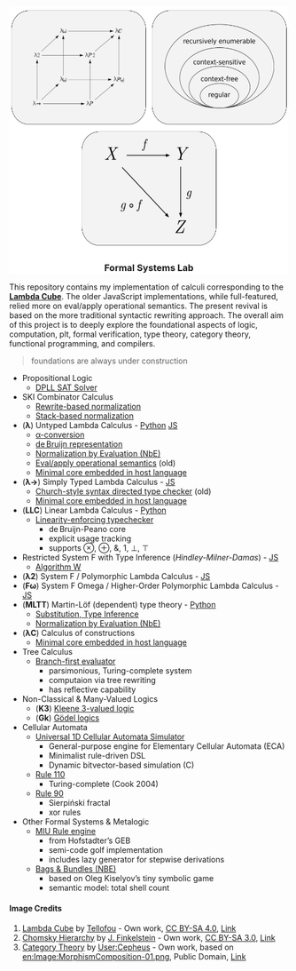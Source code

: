 <div align="center" style="background-color:white"/>
<img src="./LambdaCube.png" height="215em" width="250em"/>
<img src="./ChomskyHierarchy.png" height="215em" width="250em"/>
<img src="./CategoryTheory.png" height="215em" width="250em"/>



### Formal Systems Lab

</div>

This repository contains my implementation of calculi corresponding to the [**Lambda Cube**](https://en.wikipedia.org/wiki/Lambda_cube). The older JavaScript implementations, while full-featured, relied more on eval/apply operational semantics. The present revival is based on the more traditional syntactic rewriting approach. The overall aim of this project is to deeply explore the foundational aspects of logic, computation, plt, formal verification, type theory, category theory, functional programming, and compilers.

> foundations are always under construction

* Propositional Logic
  - [DPLL SAT Solver](https://github.com/archanpatkar/vostas)
* SKI Combinator Calculus
  - [Rewrite-based normalization](https://github.com/archanpatkar/lambdacube/blob/main/ski/rewrite.py)
  - [Stack-based normalization](https://github.com/archanpatkar/lambdacube/blob/main/ski/stack.py)
* (**λ**) Untyped Lambda Calculus - [Python](https://github.com/archanpatkar/lambdacube/blob/main/ulc) [JS](https://github.com/archanpatkar/ulc)
  - [α-conversion](https://github.com/archanpatkar/lambdacube/blob/main/ulc/lambda.py)
  - [de Bruijn representation](https://github.com/archanpatkar/lambdacube/blob/main/ulc/debruijn.py)
  - [Normalization by Evaluation (NbE)](https://github.com/archanpatkar/lambdacube/blob/main/ulc/nbe.py)
  - [Eval/apply operational semantics](https://github.com/archanpatkar/ulc/blob/master/src/eval.js) (old)
  - [Minimal core embedded in host language](https://github.com/archanpatkar/lambdacube/blob/main/coc/embedded/untyped.py)
* (**λ→**) Simply Typed Lambda Calculus - [JS](https://github.com/archanpatkar/styla)
  - [Church-style syntax directed type checker](https://github.com/archanpatkar/styla/blob/master/src/type.js) (old)
  - [Minimal core embedded in host language](https://github.com/archanpatkar/lambdacube/blob/main/coc/embedded/stlc.py)
* (**LLC**) Linear Lambda Calculus - [Python](https://github.com/archanpatkar/lambdacube/blob/main/llc/)
  - [Linearity-enforcing typechecker](https://github.com/archanpatkar/lambdacube/blob/main/llc/type.py)
    - de Bruijn-Peano core
    - explicit usage tracking
    - supports ⊗, ⊕, &, 1, ⊥, ⊤
* Restricted System F with Type Inference (*Hindley-Milner-Damas*) - [JS](https://github.com/archanpatkar/hml)
  - [Algorithm W](https://github.com/archanpatkar/hml/blob/master/src/type.js)
* (**λ2**) System F / Polymorphic Lambda Calculus - [JS](https://github.com/archanpatkar/systemF)
* (**Fω**) System F Omega / Higher-Order Polymorphic Lambda Calculus - [JS](https://github.com/archanpatkar/omega)
* (**MLTT**) Martin-Löf (dependent) type theory - [Python](https://github.com/archanpatkar/lambdacube/blob/main/mltt)
  - [Substitution, Type Inference](https://github.com/archanpatkar/lambdacube/blob/main/mltt/main.py)
  - [Normalization by Evaluation (NbE)](https://github.com/archanpatkar/lambdacube/blob/main/mltt/nbe.py)
* (**λC**) Calculus of constructions
  - [Minimal core embedded in host language](https://github.com/archanpatkar/lambdacube/blob/main/coc/embedded/dep.py)
* Tree Calculus
  - [Branch-first evaluator](https://github.com/archanpatkar/lambdacube/blob/main/tree/bfeval/src/index.js)
    - parsimonious, Turing-complete system
    - computaion via tree rewriting
    - has reflective capability
* Non-Classical & Many-Valued Logics
  - (**K3**) [Kleene 3-valued logic](https://github.com/archanpatkar/tvl)
  - (**Gk**) [Gödel logics](https://github.com/archanpatkar/godel)
* Cellular Automata
  - [Universal 1D Cellular Automata Simulator](https://github.com/archanpatkar/lambdacube/blob/main/ca/sim.c)
    - General-purpose engine for Elementary Cellular Automata (ECA)
    - Minimalist rule-driven DSL
    - Dynamic bitvector-based simulation (C)
  - [Rule 110](https://github.com/archanpatkar/lambdacube/blob/main/ca/rule110.ca)
    - Turing-complete (Cook 2004)
  - [Rule 90](https://github.com/archanpatkar/lambdacube/blob/main/ca/rule90.ca)
    - Sierpiński fractal 
    - xor rules
* Other Formal Systems & Metalogic
  - [MIU Rule engine](https://github.com/archanpatkar/mure/tree/master)
    - from Hofstadter’s GEB
    - semi-code golf implementation
    - includes lazy generator for stepwise derivations
  - [Bags & Bundles (NBE)](https://github.com/archanpatkar/lambdacube/blob/main/misc/elementary_nbe.js)
    - based on Oleg Kiselyov’s tiny symbolic game
    - semantic model: total shell count


#### Image Credits
1. [Lambda Cube](https://github.com/archanpatkar/formal/blob/main/LambdaCube.png) by <a href="//commons.wikimedia.org/w/index.php?title=User:Tellofou&amp;action=edit&amp;redlink=1" class="new" title="User:Tellofou (page does not exist)">Tellofou</a> - <span class="int-own-work" lang="en">Own work</span>, <a href="https://creativecommons.org/licenses/by-sa/4.0" title="Creative Commons Attribution-Share Alike 4.0">CC BY-SA 4.0</a>, <a href="https://commons.wikimedia.org/w/index.php?curid=76344034">Link</a>
2. [Chomsky Hierarchy](https://github.com/archanpatkar/formal/blob/main/ChomskyHierarchy.png) by <a href="//commons.wikimedia.org/wiki/User:J._Finkelstein" title="User:J. Finkelstein">J. Finkelstein</a> - <span class="int-own-work" lang="en">Own work</span>, <a href="https://creativecommons.org/licenses/by-sa/3.0" title="Creative Commons Attribution-Share Alike 3.0">CC BY-SA 3.0</a>, <a href="https://commons.wikimedia.org/w/index.php?curid=9405226">Link</a>
3. [Category Theory](https://github.com/archanpatkar/formal/blob/main/CategoryTheory.png) by <a href="//commons.wikimedia.org/w/index.php?title=User:Cepheus&amp;action=edit&amp;redlink=1" class="new" title="User:Cepheus (page does not exist)">User:Cepheus</a> - Own work, based on <a href="https://en.wikipedia.org/wiki/Image:MorphismComposition-01.png" class="extiw" title="en:Image:MorphismComposition-01.png">en:Image:MorphismComposition-01.png</a>, Public Domain, <a href="https://commons.wikimedia.org/w/index.php?curid=1425613">Link</a>
